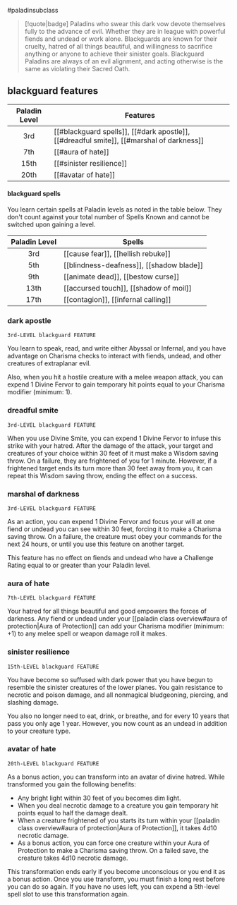 #paladinsubclass

> [!quote|badge] 
> Paladins who swear this dark vow devote themselves fully to the advance of evil. Whether they are in league with powerful fiends and undead or work alone. Blackguards are known for their cruelty, hatred of all things beautiful, and willingness to sacrifice anything or anyone to achieve their sinister goals. Blackguard Paladins are always of an evil alignment, and acting otherwise is the same as violating their Sacred Oath.
## blackguard features
| **Paladin Level** | **Features**                                                                             |
| :---------------: | ---------------------------------------------------------------------------------------- |
|        3rd        | [[#blackguard spells]], [[#dark apostle]], [[#dreadful smite]], [[#marshal of darkness]] |
|        7th        | [[#aura of hate]]                                                                        |
|       15th        | [[#sinister resilience]]                                                                 |
|       20th        | [[#avatar of hate]]                                                                      |
#### blackguard spells
You learn certain spells at Paladin levels as noted in the table below. They don't count against your total number of Spells Known and cannot be switched upon gaining a level.

| **Paladin Level** | **Spells**                               |
| :---------------: | ---------------------------------------- |
|        3rd        | [[cause fear]], [[hellish rebuke]]       |
|        5th        | [[blindness-deafness]], [[shadow blade]] |
|        9th        | [[animate dead]], [[bestow curse]]       |
|       13th        | [[accursed touch]], [[shadow of moil]]   |
|       17th        | [[contagion]], [[infernal calling]]      |

### dark apostle
`3rd-LEVEL blackguard FEATURE`

You learn to speak, read, and write either Abyssal or Infernal, and you have advantage on Charisma checks to interact with fiends, undead, and other creatures of extraplanar evil.

Also, when you hit a hostile creature with a melee weapon attack, you can expend 1 Divine Fervor to gain temporary hit points equal to your Charisma modifier (minimum: 1).
### dreadful smite
`3rd-LEVEL blackguard FEATURE`

When you use Divine Smite, you can expend 1 Divine Fervor to infuse this strike with your hatred. After the damage of the attack, your target and creatures of your choice within 30 feet of it must make a Wisdom saving throw. On a failure, they are frightened of you for 1 minute. However, if a frightened target ends its turn more than 30 feet away from you, it can repeat this Wisdom saving throw, ending the effect on a success.
### marshal of darkness
`3rd-LEVEL blackguard FEATURE`

As an action, you can expend 1 Divine Fervor and focus your will at one fiend or undead you can see within 30 feet, forcing it to make a Charisma saving throw. On a failure, the creature must obey your commands for the next 24 hours, or until you use this feature on another target.

This feature has no effect on fiends and undead who have a Challenge Rating equal to or greater than your Paladin level.
### aura of hate
`7th-LEVEL blackguard FEATURE`

Your hatred for all things beautiful and good empowers the forces of darkness. Any fiend or undead under your [[paladin class overview#aura of protection|Aura of Protection]] can add your Charisma modifier (minimum: +1) to any melee spell or weapon damage roll it makes.
### sinister resilience
`15th-LEVEL blackguard FEATURE`

You have become so suffused with dark power that you have begun to resemble the sinister creatures of the lower planes. You gain resistance to necrotic and poison damage, and all nonmagical bludgeoning, piercing, and slashing damage.

You also no longer need to eat, drink, or breathe, and for every 10 years that pass you only age 1 year. However, you now count as an undead in addition to your creature type.
### avatar of hate
`20th-LEVEL blackguard FEATURE`

As a bonus action, you can transform into an avatar of divine hatred. While transformed you gain the following benefits: 
- Any bright light within 30 feet of you becomes dim light.
- When you deal necrotic damage to a creature you gain temporary hit points equal to half the damage dealt.
- When a creature frightened of you starts its turn within your [[paladin class overview#aura of protection|Aura of Protection]], it takes 4d10 necrotic damage.
- As a bonus action, you can force one creature within your Aura of Protection to make a Charisma saving throw. On a failed save, the creature takes 4d10 necrotic damage.

This transformation ends early if you become unconscious or you end it as a bonus action. Once you use transform, you must finish a long rest before you can do so again. If you have no uses left, you can expend a 5th-level spell slot to use this transformation again.

